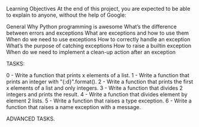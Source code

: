 Learning Objectives
At the end of this project, you are expected to be able to explain to anyone, without the help of Google:

General
Why Python programming is awesome
What’s the difference between errors and exceptions
What are exceptions and how to use them
When do we need to use exceptions
How to correctly handle an exception
What’s the purpose of catching exceptions
How to raise a builtin exception
When do we need to implement a clean-up action after an exception

TASKS:

0 - Write a function that prints x elements of a list.
1 - Write a function that prints an integer with "{:d}".format().
2 - Write a function that prints the first x elements of a list and only integers.
3 - Write a function that divides 2 integers and prints the result.
4 - Write a function that divides element by element 2 lists.
5 - Write a function that raises a type exception.
6 - Write a function that raises a name exception with a message.

ADVANCED TASKS.